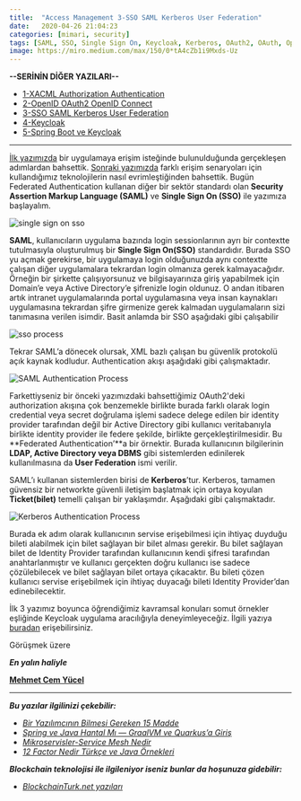 ```yaml
---
title:  "Access Management 3-SSO SAML Kerberos User Federation"
date:   2020-04-26 21:04:23
categories: [mimari, security]
tags: [SAML, SSO, Single Sign On, Keycloak, Kerberos, OAuth2, OAuth, OpenID, Connect, Protokol, authentication, LDAP, Federation, Ticket, Active, Mehmet Cem Yücel, Mehmet, Cem, Yücel, nedir, örnek, türkçe, Nasıl yapılır, nedir, Örnek]
image: https://miro.medium.com/max/150/0*tA4cZb1i9Mxds-Uz
---
```

**--SERİNİN DİĞER YAZILARI--**

 - [1-XACML Authorization Authentication](https://www.mehmetcemyucel.com/2020/Access-Management-1-XACML-Authorization-Authentication/)
 - [2-OpenID OAuth2 OpenID Connect](https://www.mehmetcemyucel.com/2020/Access-Management-2-OpenID-OAuth2-OpenID-Connect/)
 - [3-SSO SAML Kerberos User Federation](https://www.mehmetcemyucel.com/2020/Access-Management-3-SSO-SAML-Kerberos-User-Federation/)
 - [4-Keycloak](https://www.mehmetcemyucel.com/2020/Access-Management-4-Keycloak/)
 - [5-Spring Boot ve Keycloak](https://www.mehmetcemyucel.com/2020/Access-Management-5-Spring-RestTemplate-Feign-Keycloak/)

---
[İlk yazımızda](https://www.mehmetcemyucel.com/2020/Access-Management-1-XACML-Authorization-Authentication/) bir uygulamaya erişim isteğinde bulunulduğunda gerçekleşen adımlardan bahsettik. [Sonraki yazımızda](https://www.mehmetcemyucel.com/2020/Access-Management-2-OpenID-OAuth2-OpenID-Connect/) farklı erişim senaryoları için kullandığımız teknolojilerin nasıl evrimleştiğinden bahsettik. Bugün Federated Authentication kullanan diğer bir sektör standardı olan **Security Assertion Markup Language (SAML)** ve **Single Sign On (SSO)** ile yazımıza başlayalım.

![single sign on sso](https://miro.medium.com/max/1020/0*tA4cZb1i9Mxds-Uz)

**SAML**, kullanıcıların uygulama bazında login sessionlarının ayrı bir contextte tutulmasıyla oluşturulmuş bir **Single Sign On(SSO)** standardıdır. Burada SSO yu açmak gerekirse, bir uygulamaya login olduğunuzda aynı contextte çalışan diğer uygulamalara tekrardan login olmanıza gerek kalmayacağıdır. Örneğin bir şirkette çalışıyorsunuz ve bilgisayarınıza giriş yapabilmek için Domain’e veya Active Directory’e şifrenizle login oldunuz. O andan itibaren artık intranet uygulamalarında portal uygulamasına veya insan kaynakları uygulamasına tekrardan şifre girmenize gerek kalmadan uygulamaların sizi tanımasına verilen isimdir. Basit anlamda bir SSO aşağıdaki gibi çalışabilir

![sso process](https://miro.medium.com/max/1235/1*bOtq30aQI2_tComa_dMezg.png)

Tekrar SAML’a dönecek olursak, XML bazlı çalışan bu güvenlik protokolü açık kaynak kodludur. Authentication akışı aşağıdaki gibi çalışmaktadır.

![SAML Authentication Process](https://miro.medium.com/max/1345/1*7zleRist5o_p8NJtbZf5oA.png)

Farkettiyseniz bir önceki yazımızdaki bahsettiğimiz OAuth2'deki authorization akışına çok benzemekle birlikte burada farklı olarak login credential veya secret doğrulama işlemi sadece delege edilen bir identity provider tarafından değil bir Active Directory gibi kullanıcı veritabanıyla birlikte identity provider ile federe şekilde, birlikte gerçekleştirilmesidir. Bu **Federated Authentication’**a bir örnektir. Burada kullanıcının bilgilerinin **LDAP, Active Directory veya DBMS** gibi sistemlerden edinilerek kullanılmasına da **User Federation** ismi verilir.

SAML’ı kullanan sistemlerden birisi de **Kerberos**’tur. Kerberos, tamamen güvensiz bir networkte güvenli iletişim başlatmak için ortaya koyulan **Ticket(bilet)** temelli çalışan bir yaklaşımdır. Aşağıdaki gibi çalışmaktadır.

![Kerberos Authentication Process](https://miro.medium.com/max/971/1*VsOhg01a3Gr1qma4Mcv3hQ.png)

Burada ek adım olarak kullanıcının servise erişebilmesi için ihtiyaç duyduğu bileti alabilmek için bilet sağlayan bir bilet alması gerekir. Bu bilet sağlayan bilet de Identity Provider tarafından kullanıcının kendi şifresi tarafından anahtarlanmıştır ve kullanıcı gerçekten doğru kullanıcı ise sadece çözülebilecek ve bilet sağlayan bilet ortaya çıkacaktır. Bu bileti çözen kullanıcı servise erişebilmek için ihtiyaç duyacağı bileti Identity Provider’dan edinebilecektir.

İlk 3 yazımız boyunca öğrendiğimiz kavramsal konuları somut örnekler eşliğinde Keycloak uygulama aracılığıyla deneyimleyeceğiz. İlgili yazıya [buradan](https://www.mehmetcemyucel.com/2020/Access-Management-4-Keycloak/) erişebilirsiniz.

Görüşmek üzere

***En yalın haliyle***

[**Mehmet Cem Yücel**](https://www.mehmetcemyucel.com)

---

**_Bu yazılar ilgilinizi çekebilir:_**

 - [_Bir Yazılımcının Bilmesi Gereken 15 Madde_](https://www.mehmetcemyucel.com/2019/bir-yazilimcinin-bilmesi-gereken-15-madde/)
 - [_Spring ve Java Hantal Mı — GraalVM ve Quarkus’a Giriş_](https://www.mehmetcemyucel.com/2019/Spring-ve-Java-Hantal-Mi-GraalVM-ve-Quarkus-Inceleme/)
 - [_Mikroservisler-Service Mesh Nedir_](https://www.mehmetcemyucel.com/2019/mikroservisler-service-mesh-nedir/)
 - [_12 Factor Nedir Türkçe ve Java Örnekleri_](https://www.mehmetcemyucel.com/2019/twelve-factor-nedir-turkce-ornek/)

**_Blockchain teknolojisi ile ilgileniyor iseniz bunlar da hoşunuza gidebilir:_**

 - [_BlockchainTurk.net yazıları_](https://www.mehmetcemyucel.com/categories/#blockchain)

